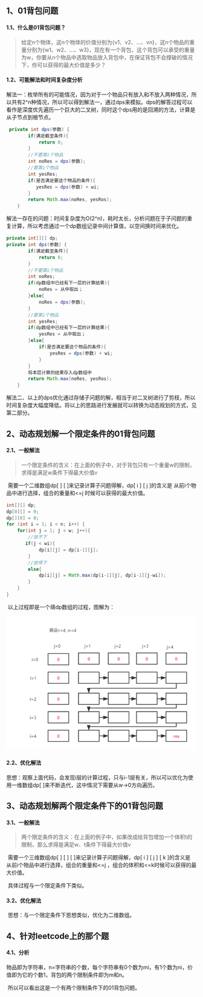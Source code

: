 ## 1、01背包问题

#### 1.1、什么是01背包问题？

> 给定n个物体，这n个物体的价值分别为{v1、v2、...、vn}，这n个物品的重量分别为{w1、w2、...、w3}，现在有一个背包，这个背包可以承受的重量为w，你要从n个物品中选取物品放入背包中，在保证背包不会撑破的情况下，你可以获得的最大价值是多少？

#### 1.2、可能解法和时间复杂度分析

​		解法一：枚举所有的可能情况，因为对于一个物品只有放入和不放入两种情况，所以共有2^n种情况，所以可以得到解法一，通过dps来模拟。dps的解答过程可以看作是深度优先遍历一个巨大的二叉树，同时这个dps用的是回溯的方法，计算是从子节点到根节点。

```java
 private int dps(参数) {
        if(满足截至条件){
            return 0;
        }
        //不要第i个物品
        int noRes = dps(参数);
        //要第i个物品
        int yesRes;
        if(是否满足要这个物品的条件){
           yesRes = dps(参数) + wi;
        }
        return Math.max(noRes, yesRos);
    }
```

​		解法一存在的问题：时间复杂度为O(2^n)，耗时太长，分析问题在于子问题的重复计算，所以考虑通过一个dp数组记录中间计算值，以空间换时间来优化。

```java
private int[][] dp; 
private int dps(参数) {
        if(满足截至条件){
            return 0;
        }
        //不要第i个物品
        int noRes;
     	if(dp数组中已经有下一层的计算结果){
            noRes = 从中取出；
        }else{
            noRes = dps(参数);
        }
        //要第i个物品
        int yesRes;
     	if(dp数组中已经有下一层的计算结果){
            yesRes = 从中取出；
        }else{
            if(是否满足要这个物品的条件){
          	 	yesRes = dps(参数) + wi;
        	}
	    }
     	将本层计算的结果存入dp数组中
        return Math.max(noRes, yesRos);
    }
```

​		解法二、以上的dps优化通过存储子问题的解，相当于对二叉树进行了剪枝，所以时间复杂度大幅度降低。将以上的思路进行发展就可以转换为动态规划的方式，见第二部分。

## 2、动态规划解一个限定条件的01背包问题

#### 2.1、一般解法

> 一个限定条件的含义：在上面的例子中，对于背包只有一个重量w的限制，求得是满足w条件下得最大价值v

​		需要一个二维数组dp[ ] [ ]来记录计算子问题得解，dp[ i ] [ j ]的含义是 从前i个物品中进行选择，组合的重量和<=j 时候可以获得的最大价值。

```java
int[][] dp;
dp[0][] = 0;
dp[][0] = 0;
for (int i = 1; i < n; i++) {
    for(int j = 1; j < w; j++){
        //放不下
	   if(j < wi){
            dp[i][j] = dp[i-1][j];
        }
        //放得下
        else{
            dp[i][j] = Math.max(dp[i-1][j], dp[i-1][j-wi]);
	    }
    }
}
```

​		以上过程即是一个填dp数组的过程，图解为：

![1](.\1.png)

#### 2.2、优化解法

​		思想：观察上面代码，会发现i层的计算过程，只与i-1层有关，所以可以优化为使用一维数组dp[ ]来不断迭代，这中情况下需要从w->0方向遍历。

## 3、动态规划解两个限定条件下的01背包问题

#### 3.1、一般解法

> 两个限定条件的含义：在上面的例子中，如果改成给背包增加一个体积t的限制，那么求得是满足w、t条件下得最大价值v

​		需要一个三维数组dp[ ] [ ] [ ]来记录计算子问题得解，dp[ i ] [ j ] [ k ]的含义是 从前i个物品中进行选择，组合的重量和<=j ，组合的体积和<=k时候可以获得的最大价值。

​		具体过程与一个限定条件下类似。

#### 3.2、优化解法

​		思想：与一个限定条件下思想类似，优化为二维数组。

## 4、针对leetcode上的那个题

#### 4.1、分析

​		物品即为字符串，n=字符串的个数，每个字符串有0个数为mi，有1个数为ni，价值即为它的个数1，背包的两个限制条件即为m和n。

​		所以可以看出这是一个有两个限制条件下的01背包问题。

